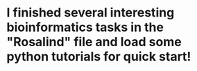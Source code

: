 # I finished several interesting bioinformatics tasks in the "Rosalind" file and load some python tutorials for quick start!
